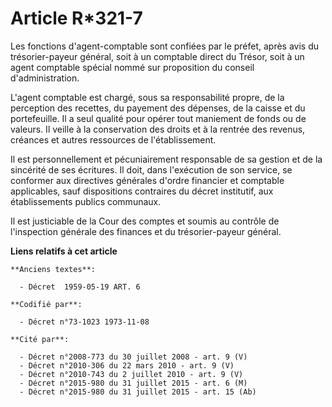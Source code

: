 # Article R*321-7

Les fonctions d'agent-comptable sont confiées par le préfet, après avis du trésorier-payeur général, soit à un comptable
direct du Trésor, soit à un agent comptable spécial nommé sur proposition du conseil d'administration.

L'agent comptable est chargé, sous sa responsabilité propre, de la perception des recettes, du payement des dépenses, de la
caisse et du portefeuille. Il a seul qualité pour opérer tout maniement de fonds ou de valeurs. Il veille à la conservation
des droits et à la rentrée des revenus, créances et autres ressources de l'établissement.

Il est personnellement et pécuniairement responsable de sa gestion et de la sincérité de ses écritures. Il doit, dans
l'exécution de son service, se conformer aux directives générales d'ordre financier et comptable applicables, sauf
dispositions contraires du décret institutif, aux établissements publics communaux.

Il est justiciable de la Cour des comptes et soumis au contrôle de l'inspection générale des finances et du trésorier-payeur
général.

**Liens relatifs à cet article**

	**Anciens textes**:

	  - Décret  1959-05-19 ART. 6

	**Codifié par**:

	  - Décret n°73-1023 1973-11-08

	**Cité par**:

	  - Décret n°2008-773 du 30 juillet 2008 - art. 9 (V)
	  - Décret n°2010-306 du 22 mars 2010 - art. 9 (V)
	  - Décret n°2010-743 du 2 juillet 2010 - art. 9 (V)
	  - Décret n°2015-980 du 31 juillet 2015 - art. 6 (M)
	  - Décret n°2015-980 du 31 juillet 2015 - art. 15 (Ab)
